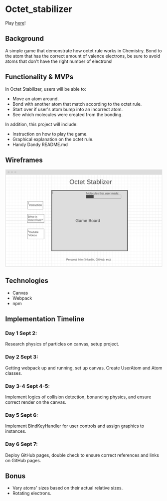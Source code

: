 # Octet_stabilizer
Play [here](https://yu-huanwu.github.io/Octet_stabilizer/)!

## Background
A simple game that demonstrate how octet rule works in Chemistry. Bond to the atom that has the correct amount of valence electrons, be sure to avoid atoms that don't have the right number of electrons!

## Functionality & MVPs
In Octet Stabilizer, users will be able to:
- Move an atom around.
- Bond with another atom that match according to the octet rule.
- Start over if user's atom bump into an incorrect atom.
- See which molecules were created from the bonding.

In addition, this project will include:
- Instruction on how to play the game.
- Graphical explanation on the octet rule.
- Handy Dandy README.md

## Wireframes
![webframe](https://raw.githubusercontent.com/Yu-HuanWu/Octet_stabilizer/main/webframe.png)

## Technologies
- Canvas
- Webpack
- npm

## Implementation Timeline
### Day 1 Sept 2: 
Research physics of particles on canvas, setup project.
### Day 2 Sept 3: 
Getting webpack up and running, set up canvas. Create UserAtom and Atom classes.
### Day 3-4 Sept 4-5: 
Implement logics of collision detection, bonuncing physics, and ensure correct render on the canvas.
### Day 5 Sept 6: 
Implement BindKeyHandler for user controls and assign graphics to instances.
### Day 6 Sept 7: 
Deploy GitHub pages, double check to ensure correct references and links on GitHub pages.

## Bonus
- Vary atoms' sizes based on their actual relative sizes.
- Rotating electrons.